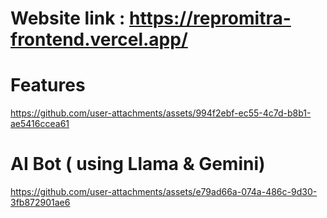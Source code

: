 # Website link : https://repromitra-frontend.vercel.app/
# Features

https://github.com/user-attachments/assets/994f2ebf-ec55-4c7d-b8b1-ae5416ccea61

# AI Bot ( using Llama & Gemini)

https://github.com/user-attachments/assets/e79ad66a-074a-486c-9d30-3fb872901ae6


